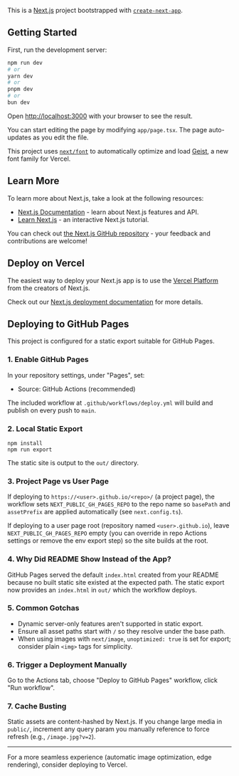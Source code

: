 This is a [Next.js](https://nextjs.org) project bootstrapped with [`create-next-app`](https://nextjs.org/docs/app/api-reference/cli/create-next-app).

## Getting Started

First, run the development server:

```bash
npm run dev
# or
yarn dev
# or
pnpm dev
# or
bun dev
```

Open [http://localhost:3000](http://localhost:3000) with your browser to see the result.

You can start editing the page by modifying `app/page.tsx`. The page auto-updates as you edit the file.

This project uses [`next/font`](https://nextjs.org/docs/app/building-your-application/optimizing/fonts) to automatically optimize and load [Geist](https://vercel.com/font), a new font family for Vercel.

## Learn More

To learn more about Next.js, take a look at the following resources:

- [Next.js Documentation](https://nextjs.org/docs) - learn about Next.js features and API.
- [Learn Next.js](https://nextjs.org/learn) - an interactive Next.js tutorial.

You can check out [the Next.js GitHub repository](https://github.com/vercel/next.js) - your feedback and contributions are welcome!

## Deploy on Vercel

The easiest way to deploy your Next.js app is to use the [Vercel Platform](https://vercel.com/new?utm_medium=default-template&filter=next.js&utm_source=create-next-app&utm_campaign=create-next-app-readme) from the creators of Next.js.

Check out our [Next.js deployment documentation](https://nextjs.org/docs/app/building-your-application/deploying) for more details.

## Deploying to GitHub Pages

This project is configured for a static export suitable for GitHub Pages.

### 1. Enable GitHub Pages
In your repository settings, under "Pages", set:
 - Source: GitHub Actions (recommended)

The included workflow at `.github/workflows/deploy.yml` will build and publish on every push to `main`.

### 2. Local Static Export
```
npm install
npm run export
```
The static site is output to the `out/` directory.

### 3. Project Page vs User Page
If deploying to `https://<user>.github.io/<repo>/` (a project page), the workflow sets `NEXT_PUBLIC_GH_PAGES_REPO` to the repo name so `basePath` and `assetPrefix` are applied automatically (see `next.config.ts`).

If deploying to a user page root (repository named `<user>.github.io`), leave `NEXT_PUBLIC_GH_PAGES_REPO` empty (you can override in repo Actions settings or remove the env export step) so the site builds at the root.

### 4. Why Did README Show Instead of the App?
GitHub Pages served the default `index.html` created from your README because no built static site existed at the expected path. The static export now provides an `index.html` in `out/` which the workflow deploys.

### 5. Common Gotchas
 - Dynamic server-only features aren't supported in static export.
 - Ensure all asset paths start with `/` so they resolve under the base path.
 - When using images with `next/image`, `unoptimized: true` is set for export; consider plain `<img>` tags for simplicity.

### 6. Trigger a Deployment Manually
Go to the Actions tab, choose "Deploy to GitHub Pages" workflow, click "Run workflow".

### 7. Cache Busting
Static assets are content-hashed by Next.js. If you change large media in `public/`, increment any query param you manually reference to force refresh (e.g., `/image.jpg?v=2`).

---

For a more seamless experience (automatic image optimization, edge rendering), consider deploying to Vercel.
